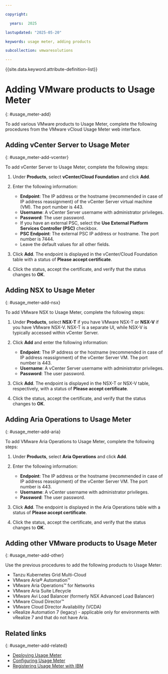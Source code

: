 ```yaml
---

copyright:

  years:  2025

lastupdated: "2025-05-20"

keywords: usage meter, adding products

subcollection: vmwaresolutions

---
```


{{site.data.keyword.attribute-definition-list}}

# Adding VMware products to Usage Meter 
{: #usage_meter-add}

To add various VMware products to Usage Meter, complete the following procedures from the VMware vCloud Usage Meter web interface.

## Adding vCenter Server to Usage Meter 
{: #usage_meter-add-vcenter}

To add vCenter Server to Usage Meter, complete the following steps:

1. Under **Products**, select **vCenter/Cloud Foundation** and click **Add**.
2. Enter the following information:
   * **Endpoint**: The IP address or the hostname (recommended in case of IP address reassignment) of the vCenter Server virtual machine (VM). The port number is 443.
   * **Username**: A vCenter Server username with administrator privileges.
   * **Password**: The user password.
   * If you have an external PSC, select the **Use External Platform Services Controller (PSC)** checkbox.
   * **PSC Endpoint**: The external PSC IP address or hostname. The port number is 7444.
   * Leave the default values for all other fields.

3. Click **Add**. The endpoint is displayed in the vCenter/Cloud Foundation table with a status of **Please accept certificate**.
4. Click the status, accept the certificate, and verify that the status changes to **OK**.

## Adding NSX to Usage Meter 
{: #usage_meter-add-nsx}

To add VMware NSX to Usage Meter, complete the following steps:

1. Under **Products**, select **NSX-T** if you have VMware NSX-T or **NSX-V** if you have VMware NSX-V. NSX-T is a separate UI, while NSX-V is typically accessed within vCenter Server.
2. Click **Add** and enter the following information:
   * **Endpoint**: The IP address or the hostname (recommended in case of IP address reassignment) of the vCenter Server VM. The port number is 443.
   * **Username**: A vCenter Server username with administrator privileges.
   * **Password**: The user password.

3. Click **Add**. The endpoint is displayed in the NSX-T or NSX-V table, respectively, with a status of **Please accept certificate**.
4. Click the status, accept the certificate, and verify that the status changes to **OK**.

## Adding Aria Operations to Usage Meter 
{: #usage_meter-add-aria}

To add VMware Aria Operations to Usage Meter, complete the following steps:

1. Under **Products**, select **Aria Operations** and click **Add**.
2. Enter the following information:
   * **Endpoint**: The IP address or the hostname (recommended in case of IP address reassignment) of the vCenter Server VM. The port number is 443.
   * **Username**: A vCenter username with administrator privileges.
   * **Password**: The user password.

3. Click **Add**. The endpoint is displayed in the Aria Operations table with a status of **Please accept certificate**.
4. Click the status, accept the certificate, and verify that the status changes to **OK**.

## Adding other VMware products to Usage Meter 
{: #usage_meter-add-other}

Use the previous procedures to add the following products to Usage Meter:
* Tanzu Kubernetes Grid Multi-Cloud
* VMware Aria® Automation™
* VMware Aria Operations™ for Networks
* VMware Aria Suite Lifecycle
* VMware Avi Load Balancer (formerly NSX Advanced Load Balancer)
* VMware Cloud Director™
* VMware Cloud Director Availability (VCDA)
* vRealize Automation 7 (legacy) - applicable only for environments with vRealize 7 and that do not have Aria.

## Related links
{: #usage_meter-add-related}

* [Deploying Usage Meter](/docs/vmwaresolutions?topic=vmwaresolutions-usage_meter-deploy)
* [Configuring Usage Meter](/docs/vmwaresolutions?topic=vmwaresolutions-usage_meter-config)
* [Registering Usage Meter with IBM](/docs/vmwaresolutions?topic=vmwaresolutions-usage_meter-register)
